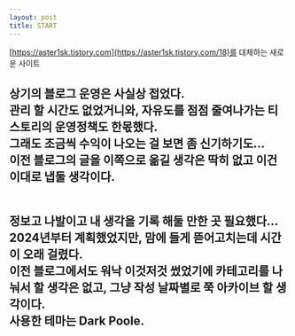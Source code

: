 ```yaml
---
layout: post
title: START
---
```

[https://aster1sk.tistory.com](https://aster1sk.tistory.com/18)를 대체하는 새로운 사이트

상기의 블로그 운영은 사실상 접었다.<br />
관리 할 시간도 없었거니와, 자유도를 점점 줄여나가는 티스토리의 운영정책도 한몫했다.<br />
그래도 조금씩 수익이 나오는 걸 보면 좀 신기하기도...<br />
이전 블로그의 글을 이쪽으로 옮길 생각은 딱히 없고 이건 이대로 냅둘 생각이다.<br />
<br />
<br />
정보고 나발이고 내 생각을 기록 해둘 만한 곳 필요했다...<br />
2024년부터 계획했었지만, 맘에 들게 뜯어고치는데 시간이 오래 걸렸다.<br />
이전 블로그에서도 워낙 이것저것 썼었기에 카테고리를 나눠서 할 생각은 없고, 그냥 작성 날짜별로 쭉 아카이브 할 생각이다.<br />
사용한 테마는 Dark Poole.<br />
<br />
---